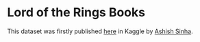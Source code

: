 # Lord of the Rings Books

This dataset was firstly published [here](https://www.kaggle.com/ashishsinhaiitr/lord-of-the-rings-text) in Kaggle by [Ashish Sinha](https://www.kaggle.com/ashishsinhaiitr).